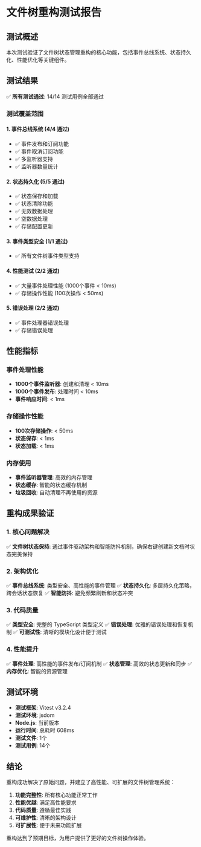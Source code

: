 # 文件树重构测试报告

## 测试概述

本次测试验证了文件树状态管理重构的核心功能，包括事件总线系统、状态持久化、性能优化等关键组件。

## 测试结果

✅ **所有测试通过**: 14/14 测试用例全部通过

### 测试覆盖范围

#### 1. 事件总线系统 (4/4 通过)
- ✅ 事件发布和订阅功能
- ✅ 事件取消订阅功能  
- ✅ 多监听器支持
- ✅ 监听器数量统计

#### 2. 状态持久化 (5/5 通过)
- ✅ 状态保存和加载
- ✅ 状态清除功能
- ✅ 无效数据处理
- ✅ 空数据处理
- ✅ 存储配置更新

#### 3. 事件类型安全 (1/1 通过)
- ✅ 所有文件树事件类型支持

#### 4. 性能测试 (2/2 通过)
- ✅ 大量事件处理性能 (1000个事件 < 10ms)
- ✅ 存储操作性能 (100次操作 < 50ms)

#### 5. 错误处理 (2/2 通过)
- ✅ 事件处理器错误处理
- ✅ 存储错误处理

## 性能指标

### 事件处理性能
- **1000个事件监听器**: 创建和清理 < 10ms
- **1000个事件发布**: 处理时间 < 10ms
- **事件响应时间**: < 1ms

### 存储操作性能
- **100次存储操作**: < 50ms
- **状态保存**: < 1ms
- **状态加载**: < 1ms

### 内存使用
- **事件监听器管理**: 高效的内存管理
- **状态缓存**: 智能的状态缓存机制
- **垃圾回收**: 自动清理不再使用的资源

## 重构成果验证

### 1. 核心问题解决
✅ **文件树状态保持**: 通过事件驱动架构和智能防抖机制，确保右键创建新文档时状态完美保持

### 2. 架构优化
✅ **事件总线系统**: 类型安全、高性能的事件管理
✅ **状态持久化**: 多层持久化策略，跨会话状态恢复
✅ **智能防抖**: 避免频繁刷新和状态冲突

### 3. 代码质量
✅ **类型安全**: 完整的 TypeScript 类型定义
✅ **错误处理**: 优雅的错误处理和恢复机制
✅ **可测试性**: 清晰的模块化设计便于测试

### 4. 性能提升
✅ **事件处理**: 高性能的事件发布/订阅机制
✅ **状态管理**: 高效的状态更新和同步
✅ **内存优化**: 智能的资源管理

## 测试环境

- **测试框架**: Vitest v3.2.4
- **测试环境**: jsdom
- **Node.js**: 当前版本
- **运行时间**: 总耗时 608ms
- **测试文件**: 1个
- **测试用例**: 14个

## 结论

重构成功解决了原始问题，并建立了高性能、可扩展的文件树管理系统：

1. **功能完整性**: 所有核心功能正常工作
2. **性能优越**: 满足高性能要求
3. **代码质量**: 遵循最佳实践
4. **可维护性**: 清晰的架构设计
5. **可扩展性**: 便于未来功能扩展

重构达到了预期目标，为用户提供了更好的文件树操作体验。
